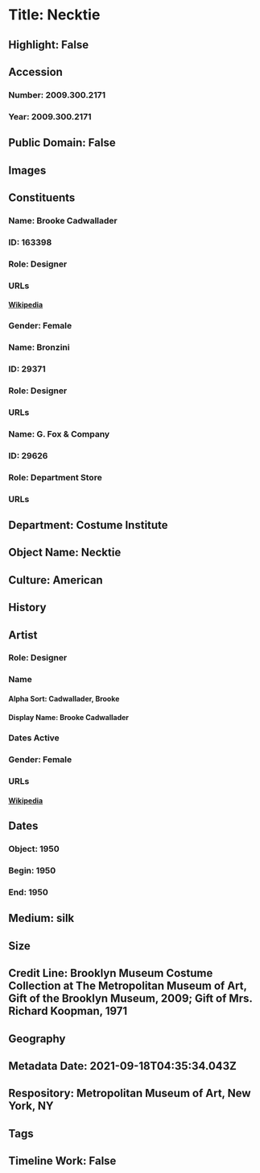 # Title: Necktie
## Highlight: False
## Accession
### Number: 2009.300.2171
### Year: 2009.300.2171
## Public Domain: False
## Images
## Constituents
### Name: Brooke Cadwallader
### ID: 163398
### Role: Designer
### URLs
#### [Wikipedia](https://www.wikidata.org/wiki/Q64539069)
### Gender: Female
### Name: Bronzini
### ID: 29371
### Role: Designer
### URLs
### Name: G. Fox &amp; Company
### ID: 29626
### Role: Department Store
### URLs
## Department: Costume Institute
## Object Name: Necktie
## Culture: American
## History
## Artist
### Role: Designer
### Name
#### Alpha Sort: Cadwallader, Brooke
#### Display Name: Brooke Cadwallader
### Dates Active
### Gender: Female
### URLs
#### [Wikipedia](https://www.wikidata.org/wiki/Q64539069)
## Dates
### Object: 1950
### Begin: 1950
### End: 1950
## Medium: silk
## Size
## Credit Line: Brooklyn Museum Costume Collection at The Metropolitan Museum of Art, Gift of the Brooklyn Museum, 2009; Gift of Mrs. Richard Koopman, 1971
## Geography
## Metadata Date: 2021-09-18T04:35:34.043Z
## Respository: Metropolitan Museum of Art, New York, NY
## Tags
## Timeline Work: False